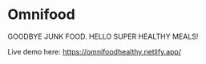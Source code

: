 # Omnifood
GOODBYE JUNK FOOD. HELLO SUPER HEALTHY MEALS!

Live demo here: https://omnifoodhealthy.netlify.app/ 
